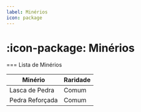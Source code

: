```yaml
---
label: Minérios
icon: package
---
```


# :icon-package: Minérios

=== Lista de Minérios

Minério | Raridade
--- | ---
Lasca de Pedra  | Comum
Pedra Reforçada | Comum
